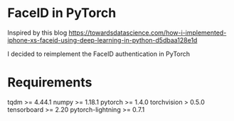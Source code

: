 # FaceID in PyTorch
Inspired by this blog https://towardsdatascience.com/how-i-implemented-iphone-xs-faceid-using-deep-learning-in-python-d5dbaa128e1d

I decided to reimplement the FaceID authentication in PyTorch

# Requirements
tqdm >= 4.44.1
numpy >= 1.18.1
pytorch >= 1.4.0
torchvision > 0.5.0
tensorboard >= 2.20
pytorch-lightning >= 0.7.1